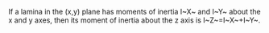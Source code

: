 If a lamina in the (x,y) plane has moments of inertia I~X~ and I~Y~
about the x and y axes, then its moment of inertia about the z axis is
I~Z~=I~X~+I~Y~.
